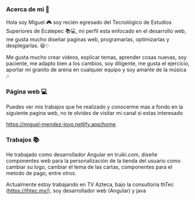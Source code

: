 ### Acerca de mi 👋

Hola soy Miguel 🎮 soy recién egresado del Tecnológico de Estudios Superiores de Ecatepec 📚💻, mi perfil esta enfocado en el desarrollo web, me gusta mucho diseñar paginas web, programarlas, optimizarlas y desplegarlas. 😆✨

Me gusta mucho crear videos, explicar temas, aprender cosas nuevas, soy paciente, me adapto bien a los cambios, soy diligente, me gusta el ejercicio, aportar mi granito de arena en cualquier equipo y soy amante de la música 🎶

### Página web 💻

Puedes ver mis trabajos que he realizado y conocerme mas a fondo en la siguiente pagina web, no te olvides de visitar mi canal si estas interesado

https://miguel-mendez-loyo.netlify.app/home

### Trabajos 📚

He trabajado como desarrollador Angular en truiki.com, diseñe componentes web para la personalización de la tienda del usuario como cambiar su logo, cambiar el tema de las cartas, componentes para el metodo de pago, entre otros.

Actualmente estoy trabajando en TV Azteca, bajo la consultoria thTec (https://thtec.mx/), soy desarrollador web (Angular) y java

<!--
**LoyoSteve/LoyoSteve** is a ✨ _special_ ✨ repository because its `README.md` (this file) appears on your GitHub profile.

Here are some ideas to get you started:

- 🔭 I’m currently working on ...
- 🌱 I’m currently learning ...
- 👯 I’m looking to collaborate on ...
- 🤔 I’m looking for help with ...
- 💬 Ask me about ...
- 📫 How to reach me: ...
- 😄 Pronouns: ...
- ⚡ Fun fact: ...
-->

